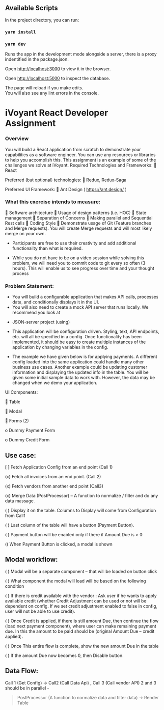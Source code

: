 

## Available Scripts

In the project directory, you can run:

### `yarn install`

### `yarn dev`

Runs the app in the development mode alongside a server, there is a proxy indentified in the package.json.<br />  

Open [http://localhost:3000](http://localhost:3000) to view it in the browser.  

Open [http://localhost:5000](http://localhost:5000) to inspect the database.

The page will reload if you make edits.<br />
You will also see any lint errors in the console.

# iVoyant React Developer Assignment

### Overview

You will build a React application from scratch to demonstrate your capabilities as a software
engineer. You can use any resources or libraries to help you accomplish this. This assignment is
an example of some of the challenges we solve at iVoyant.
Required Technologies and Frameworks:  React  

Preferred (but optional) technologies:  Redux, Redux-Saga  

Preferred UI Framework:  Ant Design ( https://ant.design/ )


### What this exercise intends to measure:

 Software architecture
 Usage of design patterns (i.e. HOC)  State management  Separation of Concerns  Making parallel and Sequential Rest calls  Coding Style
 Demonstrate usage of Git (Feature branches and Merge requests). You will create
Merge requests and will most likely merge on your own.

- Participants are free to use their creativity and add additional functionality than what is
required.

- While you do not have to be on a video session while solving this problem, we will need you to
commit code to git every so often (3 hours). This will enable us to see progress over time and
your thought process

### Problem Statement:

- You will build a configurable application that makes API calls, processes data, and conditionally
displays it in the UI.
- You will also need to create a mock API server that runs locally. We recommend you look at
* JSON-server project (using)

- This application will be configuration driven. Styling, text, API endpoints, etc. will all be specified
    in a config. Once functionality has been implemented, it should be easy to create multiple
    instances of the application by changing variables in the config.

- The example we have given below is for applying payments. A different config loaded into the
same application could handle many other business use cases. Another example could be
updating customer information and displaying the updated info in the table.
You will be given some initial sample data to work with. However, the data may be changed
when we demo your application.

UI Components:

 Table  

 Modal  

 Forms (2)

o Dummy Payment Form  
  
o Dummy Credit Form

## Use case:

[ ] Fetch Application Config from an end point (Call 1)  

(x) Fetch all invoices from an end point. (Call 2)  

(x) Fetch vendors from another end point (Call3)  

(x) Merge Data (PostProcessor) – A function to normalize / filter and do any data massage.  

( ) Display it on the table. Columns to Display will come from Configuration from Call1  

( ) Last column of the table will have a button (Payment Button).  

( ) Payment button will be enabled only if there if Amount Due is > 0  

() When Payment Button is clicked, a modal is shown  

## Modal workflow:
( ) Modal will be a separate component – that will be loaded on button click  

( ) What component the modal will load will be based on the following condition  

( ) If there is credit available with the vendor : Ask user if he wants to apply available credit (whether Credit Adjustment can be used or not will be dependent on config. If we set credit adjustment enabled to false in config, user will not be able to use credit).  

( ) Once Credit is applied, if there is still amount Due, then continue the flow (load next payment component), where user can make remaining  payment due. In this the amount to be paid should be (original Amount  Due – credit applied).  

( ) Once This entire flow is complete, show the new amount Due in the table  

( ) If the amount Due now becomes 0, then Disable button. 

## Data Flow: 

Call 1 (Get Config) -> Call2 (Call Data Api) , Call 3 (Call vendor API) 2 and 3 should be in parallel -
> PostProcessor (A function to normalize data and filter data) -> Render Table
